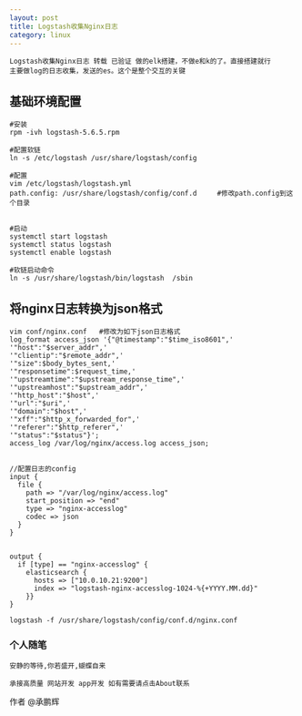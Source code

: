 ```yaml
---
layout: post
title: Logstash收集Nginx日志
category: linux
---
```


```
Logstash收集Nginx日志 转载 已验证 做的elk搭建，不做e和k的了。直接搭建就行
主要做log的日志收集，发送的es。这个是整个交互的关键

```

## 基础环境配置
    #安装
	rpm -ivh logstash-5.6.5.rpm 

	#配置软链
	ln -s /etc/logstash /usr/share/logstash/config

	#配置
	vim /etc/logstash/logstash.yml 
	path.config: /usr/share/logstash/config/conf.d     #修改path.config到这个目录


	#启动
	systemctl start logstash
	systemctl status logstash
	systemctl enable logstash

	#软链启动命令
	ln -s /usr/share/logstash/bin/logstash  /sbin  

## 将nginx日志转换为json格式
	vim conf/nginx.conf   #修改为如下json日志格式
	log_format access_json '{"@timestamp":"$time_iso8601",'
	'"host":"$server_addr",'
	'"clientip":"$remote_addr",'
	'"size":$body_bytes_sent,'
	'"responsetime":$request_time,'
	'"upstreamtime":"$upstream_response_time",'
	'"upstreamhost":"$upstream_addr",'
	'"http_host":"$host",'
	'"url":"$uri",'
	'"domain":"$host",'
	'"xff":"$http_x_forwarded_for",'
	'"referer":"$http_referer",'
	'"status":"$status"}';
	access_log /var/log/nginx/access.log access_json;
	
	
	//配置日志的config
	input {
	  file {
		path => "/var/log/nginx/access.log"
		start_position => "end"
		type => "nginx-accesslog"
		codec => json
	  }
	}


	output {
	  if [type] == "nginx-accesslog" {
		elasticsearch {
		  hosts => ["10.0.10.21:9200"]
		  index => "logstash-nginx-accesslog-1024-%{+YYYY.MM.dd}"
		}}
	}
	
	logstash -f /usr/share/logstash/config/conf.d/nginx.conf
	
### 个人随笔

```
安静的等待,你若盛开,蝴蝶自来

承接高质量 网站开发 app开发 如有需要请点击About联系

```	
	
作者
@承鹏辉
